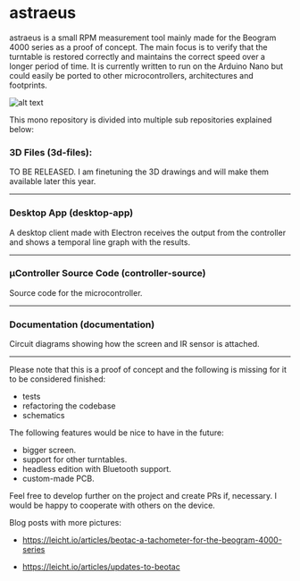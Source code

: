 # astraeus
astraeus is a small RPM measurement tool mainly made for the Beogram 4000 series as a proof of concept.
The main focus is to verify that the turntable is restored correctly and maintains the correct speed over a longer period of time.
It is currently written to run on the Arduino Nano but could easily be ported to other microcontrollers, architectures and footprints.

![alt text](https://ni.leicht.io/updates-to-beotac-a256b3fc-64fd-464c-9166-10d07f8a27e8.jpg)

This mono repository is divided into multiple sub repositories explained below:


### 3D Files (3d-files):
TO BE RELEASED. I am finetuning the 3D drawings and will make them available later this year.

---

### Desktop App (desktop-app)
A desktop client made with Electron receives the output from the controller and shows a temporal line graph with the results.

---

### µController Source Code (controller-source) 
Source code for the microcontroller. 

---

### Documentation (documentation)
Circuit diagrams showing how the screen and IR sensor is attached.

---

Please note that this is a proof of concept and the following is missing for it to be considered finished:

- tests
- refactoring the codebase
- schematics

The following features would be nice to have in the future:
- bigger screen.
- support for other turntables.
- headless edition with Bluetooth support.
- custom-made PCB.

Feel free to develop further on the project and create PRs if, necessary. I would be happy to cooperate with others on the device.

Blog posts with more pictures:

- https://leicht.io/articles/beotac-a-tachometer-for-the-beogram-4000-series

- https://leicht.io/articles/updates-to-beotac
